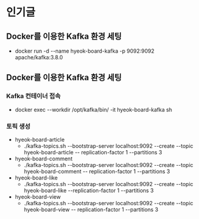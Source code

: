 # 인기글

## Docker를 이용한 Kafka 환경 세팅
- docker run -d --name hyeok-board-kafka -p 9092:9092 apache/kafka:3.8.0

## Docker를 이용한 Kafka 환경 세팅

### Kafka 컨테이너 접속
- docker exec --workdir /opt/kafka/bin/ -it hyeok-board-kafka sh

### 토픽 생성
- hyeok-board-article
  -  ./kafka-topics.sh --bootstrap-server localhost:9092 --create --topic hyeok-board-article -- replication-factor 1 --partitions 3
- hyeok-board-comment
  - ./kafka-topics.sh --bootstrap-server localhost:9092 --create --topic hyeok-board-comment -- replication-factor 1 --partitions 3
- hyeok-board-like
  - ./kafka-topics.sh --bootstrap-server localhost:9092 --create --topic hyeok-board-like --replication-factor 1 --partitions 3
- hyeok-board-view
  - ./kafka-topics.sh --bootstrap-server localhost:9092 --create --topic hyeok-board-view -- replication-factor 1 --partitions 3
